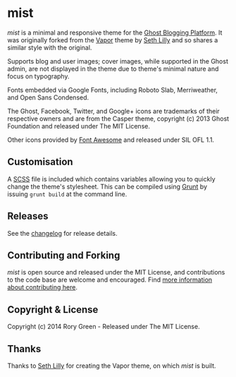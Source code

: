 # mist

*mist* is a minimal and responsive theme for the [Ghost Blogging Platform](http://ghost.org/). It was originally forked from the [Vapor](https://github.com/sethlilly/Vapor) theme by [Seth Lilly](https://github.com/sethlilly) and so shares a similar style with the original.

Supports blog and user images; cover images, while supported in the Ghost admin, are not displayed in the theme due to theme's minimal nature and focus on typography.

Fonts embedded via Google Fonts, including Roboto Slab, Merriweather, and Open Sans Condensed.

The Ghost, Facebook, Twitter, and Google+ icons are trademarks of their respective owners and are from the Casper theme, copyright (c) 2013 Ghost Foundation and released under The MIT License.

Other icons provided by [Font Awesome](https://github.com/FortAwesome/Font-Awesome) and released under SIL OFL 1.1.

## Customisation

A [SCSS](http://sass-lang.com/) file is included which contains variables allowing you to quickly change the theme's stylesheet. This can be compiled using [Grunt](http://gruntjs.com/) by issuing `grunt build` at the command line.

## Releases

See the [changelog](CHANGELOG.md) for release details.

<!-- | Version | Release Date |
| :-----: | :----------: |
| 1.3 | 2014-01-12 |
| 1.2.1 | 2013-12-14 |
| 1.2 | 2013-11-10 |
| 1.1.2 | 2013-11-10 |
| 1.1.1 | 2013-10-30 |
| 1.1 | 2013-10-28 |
| 1.0 | 2013-10-18 | -->

## Contributing and Forking

*mist* is open source and released under the MIT License, and contributions to the code base are welcome and encouraged. Find [more information about contributing here](CONTRIBUTING.md).

## Copyright & License

Copyright (c) 2014 Rory Green - Released under The MIT License.

## Thanks

Thanks to [Seth Lilly](https://github.com/sethlilly) for creating the Vapor theme, on which *mist* is built.
